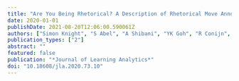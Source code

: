 ```yaml
---
title: "Are You Being Rhetorical? A Description of Rhetorical Move Annotation Tools and Open Corpus of Sample Machine-Annotated Rhetorical Moves"
date: 2020-01-01
publishDate: 2021-08-20T12:06:00.590061Z
authors: ["Simon Knight", "S Abel", "A Shibani", "YK Goh", "R Conijn", "A Gibson", "S Vajjala", " ..."]
publication_types: ["2"]
abstract: ""
featured: false
publication: "*Journal of Learning Analytics*"
doi: "10.18608/jla.2020.73.10"
---
```


